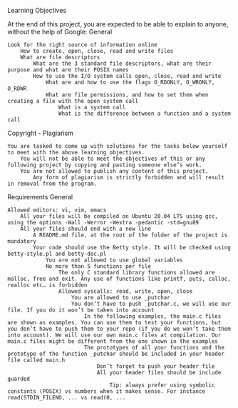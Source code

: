 Learning Objectives

At the end of this project, you are expected to be able to explain to anyone, without the help of Google:
General

    Look for the right source of information online
        How to create, open, close, read and write files
	    What are file descriptors
	        What are the 3 standard file descriptors, what are their purpose and what are their POSIX names
		    How to use the I/O system calls open, close, read and write
		        What are and how to use the flags O_RDONLY, O_WRONLY, O_RDWR
			    What are file permissions, and how to set them when creating a file with the open system call
			        What is a system call
				    What is the difference between a function and a system call

Copyright - Plagiarism

    You are tasked to come up with solutions for the tasks below yourself to meet with the above learning objectives.
        You will not be able to meet the objectives of this or any following project by copying and pasting someone else’s work.
	    You are not allowed to publish any content of this project.
	        Any form of plagiarism is strictly forbidden and will result in removal from the program.

Requirements
General

    Allowed editors: vi, vim, emacs
        All your files will be compiled on Ubuntu 20.04 LTS using gcc, using the options -Wall -Werror -Wextra -pedantic -std=gnu89
	    All your files should end with a new line
	        A README.md file, at the root of the folder of the project is mandatory
		    Your code should use the Betty style. It will be checked using betty-style.pl and betty-doc.pl
		        You are not allowed to use global variables
			    No more than 5 functions per file
			        The only C standard library functions allowed are malloc, free and exit. Any use of functions like printf, puts, calloc, realloc etc… is forbidden
				    Allowed syscalls: read, write, open, close
				        You are allowed to use _putchar
					    You don’t have to push _putchar.c, we will use our file. If you do it won’t be taken into account
					        In the following examples, the main.c files are shown as examples. You can use them to test your functions, but you don’t have to push them to your repo (if you do we won’t take them into account). We will use our own main.c files at compilation. Our main.c files might be different from the one shown in the examples
						    The prototypes of all your functions and the prototype of the function _putchar should be included in your header file called main.h
						        Don’t forget to push your header file
							    All your header files should be include guarded
							        Tip: always prefer using symbolic constants (POSIX) vs numbers when it makes sense. For instance read(STDIN_FILENO, ... vs read(0, ...
								